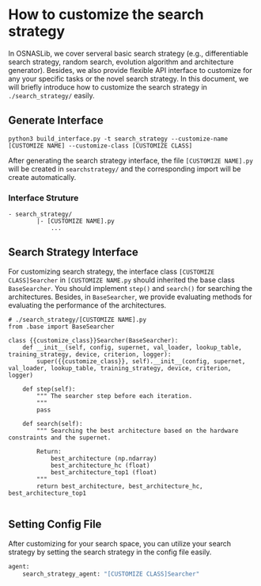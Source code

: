 # How to customize the search strategy
In OSNASLib, we cover serveral basic search strategy (e.g., differentiable search strategy, random search, evolution algorithm and architecture generator). Besides, we also provide flexible API interface to customize for any your specific tasks or the novel search strategy. In this document, we will briefly introduce how to customize the search strategy in `./search_strategy/` easily.


## Generate Interface
```
python3 build_interface.py -t search_strategy --customize-name [CUSTOMIZE NAME] --customize-class [CUSTOMIZE CLASS]
```

After generating the search strategy interface, the file `[CUSTOMIZE NAME].py` will be created in `searchstrategy/` and the corresponding import will be create automatically.

### Interface Struture
```
- search_strategy/
        |- [CUSTOMIZE NAME].py
            ...
```


## Search Strategy Interface
For customizing search strategy, the interface class `[CUSTOMIZE CLASS]Searcher` in `[CUSTOMIZE NAME.py` should inherited the base class `BaseSearcher`. You should implement `step()` and `search()` for searching the architectures. Besides, in `BaseSearcher`, we provide evaluating methods for evaluating the performance of the architectures.

```python3
# ./search_strategy/[CUSTOMIZE NAME].py
from .base import BaseSearcher

class {{customize_class}}Searcher(BaseSearcher):
    def __init__(self, config, supernet, val_loader, lookup_table, training_strategy, device, criterion, logger):
        super({{customize_class}}, self).__init__(config, supernet, val_loader, lookup_table, training_strategy, device, criterion, logger)

    def step(self):
        """ The searcher step before each iteration. 
        """
        pass

    def search(self):
        """ Searching the best architecture based on the hardware constraints and the supernet.

        Return:
            best_architecture (np.ndarray)
            best_architecture_hc (float)
            best_architecture_top1 (float)
        """
        return best_architecture, best_architecture_hc, best_architecture_top1


```

## Setting Config File
After customizing for your search space, you can utilize your search strategy by setting the search strategy in the config file easily.

```python
agent:
    search_strategy_agent: "[CUSTOMIZE CLASS]Searcher"
```
